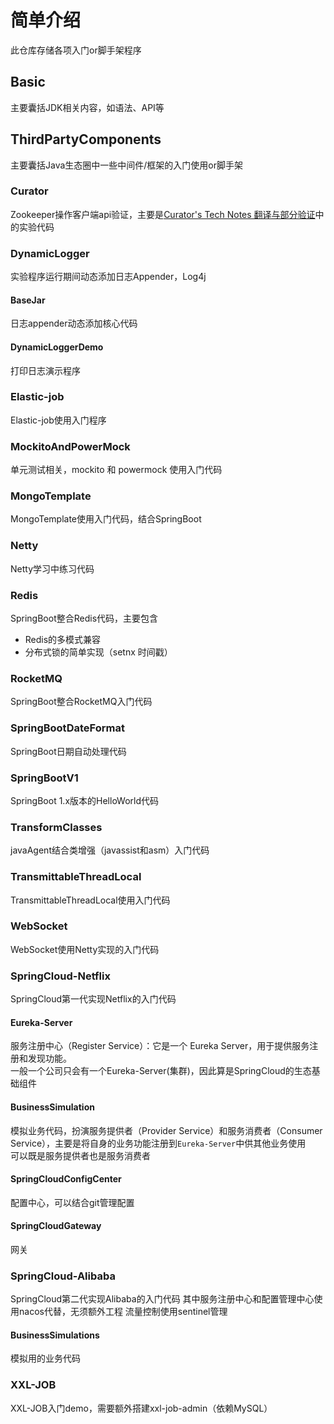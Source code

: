 # 简单介绍
此仓库存储各项入门or脚手架程序
## Basic
主要囊括JDK相关内容，如语法、API等
## ThirdPartyComponents
主要囊括Java生态圈中一些中间件/框架的入门使用or脚手架
### Curator
Zookeeper操作客户端api验证，主要是[Curator's Tech Notes 翻译与部分验证](http://www.janwarlen.com/2018/02/26/Curator's%20Tech%20Notes/)中的实验代码
### DynamicLogger
实验程序运行期间动态添加日志Appender，Log4j
#### BaseJar
日志appender动态添加核心代码
#### DynamicLoggerDemo
打印日志演示程序
### Elastic-job
Elastic-job使用入门程序
### MockitoAndPowerMock
单元测试相关，mockito 和 powermock 使用入门代码
### MongoTemplate
MongoTemplate使用入门代码，结合SpringBoot
### Netty
Netty学习中练习代码
### Redis
SpringBoot整合Redis代码，主要包含
- Redis的多模式兼容
- 分布式锁的简单实现（setnx 时间戳）
### RocketMQ
SpringBoot整合RocketMQ入门代码
### SpringBootDateFormat
SpringBoot日期自动处理代码
### SpringBootV1
SpringBoot 1.x版本的HelloWorld代码
### TransformClasses
javaAgent结合类增强（javassist和asm）入门代码
### TransmittableThreadLocal
TransmittableThreadLocal使用入门代码
### WebSocket
WebSocket使用Netty实现的入门代码
### SpringCloud-Netflix
SpringCloud第一代实现Netflix的入门代码
#### Eureka-Server
服务注册中心（Register Service）：它是一个 Eureka Server，用于提供服务注册和发现功能。  
一般一个公司只会有一个Eureka-Server(集群)，因此算是SpringCloud的生态基础组件
#### BusinessSimulation
模拟业务代码，扮演服务提供者（Provider Service）和服务消费者（Consumer Service），主要是将自身的业务功能注册到`Eureka-Server`中供其他业务使用  
可以既是服务提供者也是服务消费者
#### SpringCloudConfigCenter
配置中心，可以结合git管理配置
#### SpringCloudGateway
网关
### SpringCloud-Alibaba
SpringCloud第二代实现Alibaba的入门代码
其中服务注册中心和配置管理中心使用nacos代替，无须额外工程
流量控制使用sentinel管理
#### BusinessSimulations
模拟用的业务代码
### XXL-JOB
XXL-JOB入门demo，需要额外搭建xxl-job-admin（依赖MySQL）

